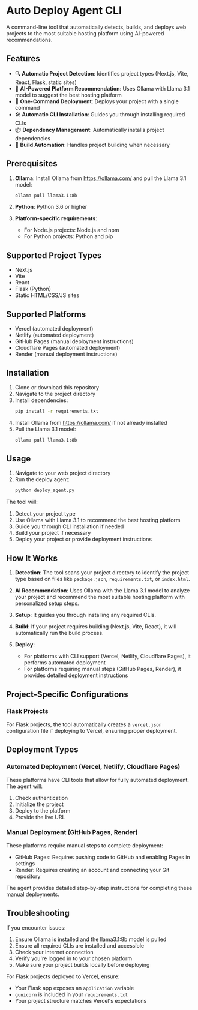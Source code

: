 # Auto Deploy Agent CLI

A command-line tool that automatically detects, builds, and deploys web projects to the most suitable hosting platform using AI-powered recommendations.

## Features

- 🔍 **Automatic Project Detection**: Identifies project types (Next.js, Vite, React, Flask, static sites)
- 🤖 **AI-Powered Platform Recommendation**: Uses Ollama with Llama 3.1 model to suggest the best hosting platform
- 🚀 **One-Command Deployment**: Deploys your project with a single command
- 🛠️ **Automatic CLI Installation**: Guides you through installing required CLIs
- 📦 **Dependency Management**: Automatically installs project dependencies
- 🔧 **Build Automation**: Handles project building when necessary

## Prerequisites

1. **Ollama**: Install Ollama from https://ollama.com/ and pull the Llama 3.1 model:
   ```bash
   ollama pull llama3.1:8b
   ```

2. **Python**: Python 3.6 or higher

3. **Platform-specific requirements**:
   - For Node.js projects: Node.js and npm
   - For Python projects: Python and pip

## Supported Project Types

- Next.js
- Vite
- React
- Flask (Python)
- Static HTML/CSS/JS sites

## Supported Platforms

- Vercel (automated deployment)
- Netlify (automated deployment)
- GitHub Pages (manual deployment instructions)
- Cloudflare Pages (automated deployment)
- Render (manual deployment instructions)

## Installation

1. Clone or download this repository
2. Navigate to the project directory
3. Install dependencies:
   ```bash
   pip install -r requirements.txt
   ```
4. Install Ollama from https://ollama.com/ if not already installed
5. Pull the Llama 3.1 model:
   ```bash
   ollama pull llama3.1:8b
   ```

## Usage

1. Navigate to your web project directory
2. Run the deploy agent:
   ```bash
   python deploy_agent.py
   ```

The tool will:
1. Detect your project type
2. Use Ollama with Llama 3.1 to recommend the best hosting platform
3. Guide you through CLI installation if needed
4. Build your project if necessary
5. Deploy your project or provide deployment instructions

## How It Works

1. **Detection**: The tool scans your project directory to identify the project type based on files like `package.json`, `requirements.txt`, or `index.html`.

2. **AI Recommendation**: Uses Ollama with the Llama 3.1 model to analyze your project and recommend the most suitable hosting platform with personalized setup steps.

3. **Setup**: It guides you through installing any required CLIs.

4. **Build**: If your project requires building (Next.js, Vite, React), it will automatically run the build process.

5. **Deploy**: 
   - For platforms with CLI support (Vercel, Netlify, Cloudflare Pages), it performs automated deployment
   - For platforms requiring manual steps (GitHub Pages, Render), it provides detailed deployment instructions

## Project-Specific Configurations

### Flask Projects

For Flask projects, the tool automatically creates a `vercel.json` configuration file if deploying to Vercel, ensuring proper deployment.

## Deployment Types

### Automated Deployment (Vercel, Netlify, Cloudflare Pages)
These platforms have CLI tools that allow for fully automated deployment. The agent will:
1. Check authentication
2. Initialize the project
3. Deploy to the platform
4. Provide the live URL

### Manual Deployment (GitHub Pages, Render)
These platforms require manual steps to complete deployment:
- GitHub Pages: Requires pushing code to GitHub and enabling Pages in settings
- Render: Requires creating an account and connecting your Git repository

The agent provides detailed step-by-step instructions for completing these manual deployments.

## Troubleshooting

If you encounter issues:

1. Ensure Ollama is installed and the llama3.1:8b model is pulled
2. Ensure all required CLIs are installed and accessible
3. Check your internet connection
4. Verify you're logged in to your chosen platform
5. Make sure your project builds locally before deploying

For Flask projects deployed to Vercel, ensure:
- Your Flask app exposes an `application` variable
- `gunicorn` is included in your `requirements.txt`
- Your project structure matches Vercel's expectations
